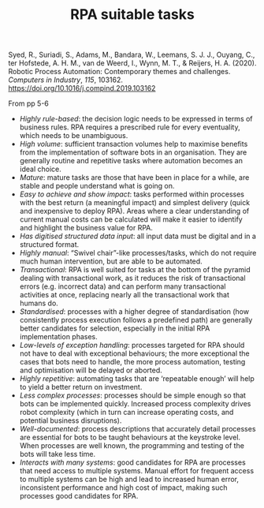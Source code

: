 ﻿---
title: RPA suitable tasks
---
Syed, R., Suriadi, S., Adams, M., Bandara, W., Leemans, S. J. J., Ouyang, C., ter Hofstede, A. H. M., van de Weerd, I., Wynn, M. T., & Reijers, H. A. (2020). Robotic Process Automation: Contemporary themes and challenges. *Computers in Industry*, *115*, 103162\. <https://doi.org/10.1016/j.compind.2019.103162>

From pp 5-6

- _Highly rule-based_: the decision logic needs to be expressed in terms of business rules. RPA requires a prescribed rule for every eventuality, which needs to be unambiguous.  
- _High volume_: sufficient transaction volumes help to maximise benefits from the implementation of software bots in an organisation. They are generally routine and repetitive tasks where automation becomes an ideal choice.  
- _Mature_: mature tasks are those that have been in place for a while, are stable and people understand what is going on.  
- _Easy to achieve and show impact_: tasks performed within processes with the best return (a meaningful impact) and simplest delivery (quick and inexpensive to deploy RPA). Areas where a clear understanding of current manual costs can be calculated will make it easier to identify and highlight the business value for RPA.  
- _Has digitised structured data input_: all input data must be digital and in a structured format.  
- _Highly manual_: “Swivel chair”-like processes/tasks, which do not require much human intervention, but are able to be automated.  
- _Transactional_: RPA is well suited for tasks at the bottom of the pyramid dealing with transactional work, as it reduces the risk of transactional errors (e.g. incorrect data) and can perform many transactional activities at once, replacing nearly all the transactional work that humans do.
- _Standardised_: processes with a higher degree of standardisation (how consistently process execution follows a predefined path) are generally better candidates for selection, especially in the initial RPA implementation phases.
- _Low-levels of exception handling_: processes targeted for RPA should not have to deal with exceptional behaviours; the more exceptional the cases that bots need to handle, the more process automation, testing and optimisation will be delayed or aborted.
- _Highly repetitive_: automating tasks that are ‘repeatable enough’ will help to yield a better return on investment.  
- _Less complex processes_: processes should be simple enough so that bots can be implemented quickly. Increased process complexity drives robot complexity (which in turn can increase operating costs, and potential business disruptions).
- _Well-documented_: process descriptions that accurately detail processes are essential for bots to be taught behaviours at the keystroke level. When processes are well known, the programming and testing of the bots will take less time.  
- _Interacts with many systems_: good candidates for RPA are processes that need access to multiple systems. Manual effort for frequent access to multiple systems can be high and lead to increased human error, inconsistent performance and high cost of impact, making such processes good candidates for RPA.
